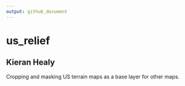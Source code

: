 ```yaml
---
output: github_document
---
```


<!-- README.md is generated from README.Rmd. Please edit that file -->



# us_relief

## Kieran Healy

<!-- badges: start -->
<!-- badges: end -->

Cropping and masking US terrain maps as a base layer for other maps.
